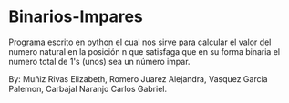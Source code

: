 # Binarios-Impares
Programa escrito en python el cual nos sirve para calcular el valor del numero natural
en la posición n que satisfaga que en su forma binaria el numero total de 1's (unos) sea un número impar.

By:
Muñiz Rivas Elizabeth, 
Romero Juarez Alejandra, 
Vasquez Garcia Palemon, 
Carbajal Naranjo Carlos Gabriel.
